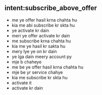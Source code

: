 ## intent:subscribe_above_offer

- me ye offer hasil krna chahta hu
- kia me abi subscribe kr skta hu
- ye activate kr dain
- meri ye offer activate kr dain
- me subscribe krna chahta hu
- kia me ye hasil kr sakta hu
- mery lye ye on kr dain
- ye lga dain meery account py
- mje b chaheye
- me be ye offer hasil krna chahta hu
- mje be yr service chahye
- kia me subscribe kr skta hu
- activate it
- activate kr dain